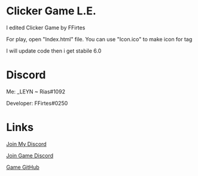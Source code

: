 # Clicker Game L.E.
I edited Clicker Game by FFirtes

For play, open "Index.html" file.
You can use "Icon.ico" to make icon for tag

I will update code then i get stabile 6.0

# Discord
Me: _LEYN ~ Rias#1092

Developer: FFirtes#0250
# Links

[Join My Discord](https://discord.gg/ftGX4rX)

[Join Game Discord](https://discord.gg/pnBSeS2)

[Game GitHub](https://github.com/FFirtes/ClickerGame)
